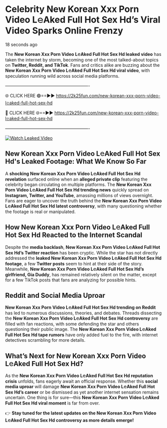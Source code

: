 # Celebrity New Korean Xxx Porn Video L𝚎Aked Full Hot Sex Hd’s Viral Video Sparks Online Frenzy

18 seconds ago

The **New Korean Xxx Porn Video L𝚎Aked Full Hot Sex Hd leaked video** has taken the internet by storm, becoming one of the most talked-about topics on **Twitter, Reddit, and TikTok**. Fans and critics alike are buzzing about the **New Korean Xxx Porn Video L𝚎Aked Full Hot Sex Hd viral video**, with speculation running wild across social media platforms.

———————————————————-

🌐 CLICK HERE 🟢==►► https://2k25fun.com/new-korean-xxx-porn-video-l𝚎aked-full-hot-sex-hd

🔴 CLICK HERE 🌐==►► https://2k25fun.com/new-korean-xxx-porn-video-l𝚎aked-full-hot-sex-hd

———————————————————-

[![Watch Leaked Video](https://miro.medium.com/v2/resize:fit:828/format:webp/1*cilzJN44JGOrTw9NJCrNHA.gif "Watch Leaked Video")](https://2k25fun.com/new-korean-xxx-porn-video-l𝚎aked-full-hot-sex-hd)

## **New Korean Xxx Porn Video L𝚎Aked Full Hot Sex Hd's Leaked Footage: What We Know So Far**  
A **shocking New Korean Xxx Porn Video L𝚎Aked Full Hot Sex Hd revelation** surfaced online when an **alleged private clip** featuring the celebrity began circulating on multiple platforms. The **New Korean Xxx Porn Video L𝚎Aked Full Hot Sex Hd trending news** quickly spread on **Instagram, Twitter, and YouTube**, amassing millions of views overnight. Fans are eager to uncover the truth behind the **New Korean Xxx Porn Video L𝚎Aked Full Hot Sex Hd latest controversy**, with many questioning whether the footage is real or manipulated.  

## **How New Korean Xxx Porn Video L𝚎Aked Full Hot Sex Hd Reacted to the Internet Scandal**  
Despite the **media backlash**, **New Korean Xxx Porn Video L𝚎Aked Full Hot Sex Hd’s Twitter reaction** has been cryptic. While the star has not directly addressed the **leaked New Korean Xxx Porn Video L𝚎Aked Full Hot Sex Hd footage**, a few **Twitter posts** seem to hint at their side of the story. Meanwhile, **New Korean Xxx Porn Video L𝚎Aked Full Hot Sex Hd’s girlfriend, Gia Duddy**, has remained relatively silent on the matter, except for a few TikTok posts that fans are analyzing for possible hints.  

## **Reddit and Social Media Uproar**  
**New Korean Xxx Porn Video L𝚎Aked Full Hot Sex Hd trending on Reddit** has led to numerous discussions, theories, and debates. Threads dissecting the **New Korean Xxx Porn Video L𝚎Aked Full Hot Sex Hd controversy** are filled with fan reactions, with some defending the star and others questioning their public image. The **New Korean Xxx Porn Video L𝚎Aked Full Hot Sex Hd tape rumors** have only added fuel to the fire, with internet detectives scrambling for more details.  

## **What’s Next for New Korean Xxx Porn Video L𝚎Aked Full Hot Sex Hd?**  
As the **New Korean Xxx Porn Video L𝚎Aked Full Hot Sex Hd reputation crisis** unfolds, fans eagerly await an official response. Whether this **social media uproar** will damage **New Korean Xxx Porn Video L𝚎Aked Full Hot Sex Hd’s career** or be dismissed as yet another internet sensation remains uncertain. One thing is for sure—this **New Korean Xxx Porn Video L𝚎Aked Full Hot Sex Hd viral moment** is far from over.  

👉 **Stay tuned for the latest updates on the New Korean Xxx Porn Video L𝚎Aked Full Hot Sex Hd controversy as more details emerge!**  